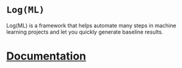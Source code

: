 
# `Log(ML)`

Log(ML) is a framework that helps automate many steps in machine learning projects and let you quickly generate baseline results.


# [Documentation](/manual/site/index.html)
